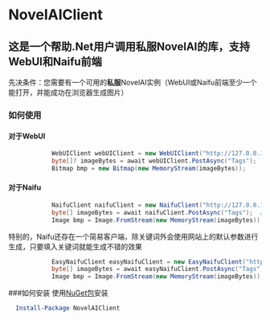 # NovelAIClient

## 这是一个帮助.Net用户调用**私服**NovelAI的库，支持WebUI和Naifu前端

先决条件：您需要有一个可用的**私服**NovelAI实例（WebUI或Naifu前端至少一个能打开，并能成功在浏览器生成图片）

### 如何使用
#### 对于WebUI
```C#
            WebUIClient webUIClient = new WebUIClient("http://127.0.0.1:7860/");  //服务地址和端口
            byte[]? imageBytes = await webUIClient.PostAsync("Tags");  //关键词标签，多个关键词用逗号分隔，还有屏蔽词和图片尺寸的重载
            Bitmap bmp = new Bitmap(new MemoryStream(imageBytes));
```

#### 对于Naifu
```C#
            NaifuClient naifuClient = new NaifuClient("http://127.0.0.1:6969/");
            byte[] imageBytes = await naifuClient.PostAsync("Tags");  //关键词标签，多个关键词用逗号分隔，还有屏蔽词、图片尺寸和种子的重载
            Image bmp = Image.FromStream(new MemoryStream(imageBytes));
```

特别的，Naifu还存在一个简易客户端，除关键词外会使用网站上的默认参数进行生成，只要填入关键词就能生成不错的效果
```C#
            EasyNaifuClient easyNaifuClient = new EasyNaifuClient("http://127.0.0.1:6969/");
            byte[] imageBytes = await easyNaifuClient.PostAsync("Tags");  //关键词标签，多个关键词用逗号分隔
            Image bmp = Image.FromStream(new MemoryStream(imageBytes));
```


###如何安装
使用[NuGet包](https://www.nuget.org/packages/NovelAIClient/)安装
```powershell
  Install-Package NovelAIClient
```
